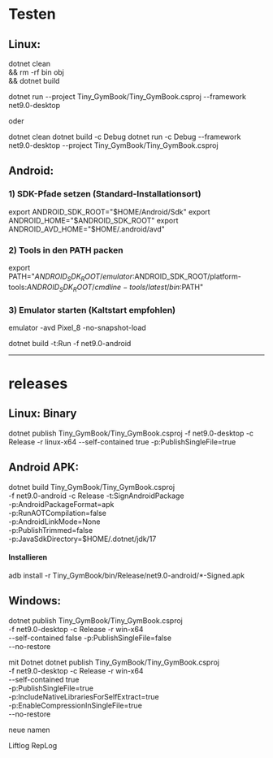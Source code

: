 # Testen

## Linux:

dotnet clean \
&& rm -rf bin obj \
&& dotnet build

dotnet run --project Tiny_GymBook/Tiny_GymBook.csproj --framework net9.0-desktop

oder

dotnet clean
dotnet build -c Debug
dotnet run -c Debug --framework net9.0-desktop --project Tiny_GymBook/Tiny_GymBook.csproj

## Android:

### 1) SDK-Pfade setzen (Standard-Installationsort)

export ANDROID_SDK_ROOT="$HOME/Android/Sdk"
export ANDROID_HOME="$ANDROID_SDK_ROOT"
export ANDROID_AVD_HOME="$HOME/.android/avd"

### 2) Tools in den PATH packen

export PATH="$ANDROID_SDK_ROOT/emulator:$ANDROID_SDK_ROOT/platform-tools:$ANDROID_SDK_ROOT/cmdline-tools/latest/bin:$PATH"

### 3) Emulator starten (Kaltstart empfohlen)

emulator -avd Pixel_8 -no-snapshot-load

dotnet build -t:Run -f net9.0-android

---

# releases

## Linux: Binary

dotnet publish Tiny_GymBook/Tiny_GymBook.csproj -f net9.0-desktop -c Release -r linux-x64 --self-contained true -p:PublishSingleFile=true

## Android APK:

dotnet build Tiny_GymBook/Tiny_GymBook.csproj \
 -f net9.0-android -c Release -t:SignAndroidPackage \
 -p:AndroidPackageFormat=apk \
 -p:RunAOTCompilation=false \
 -p:AndroidLinkMode=None \
 -p:PublishTrimmed=false \
 -p:JavaSdkDirectory=$HOME/.dotnet/jdk/17

#### Installieren

adb install -r Tiny_GymBook/bin/Release/net9.0-android/\*-Signed.apk


## Windows:

dotnet publish Tiny_GymBook/Tiny_GymBook.csproj \
 -f net9.0-desktop -c Release -r win-x64 \
 --self-contained false -p:PublishSingleFile=false \
 --no-restore

mit Dotnet
dotnet publish Tiny_GymBook/Tiny_GymBook.csproj \
 -f net9.0-desktop -c Release -r win-x64 \
 --self-contained true \
 -p:PublishSingleFile=true \
 -p:IncludeNativeLibrariesForSelfExtract=true \
 -p:EnableCompressionInSingleFile=true \
 --no-restore

neue namen

Liftlog
RepLog
